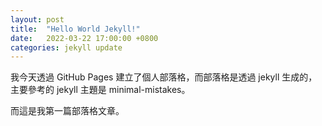 ```yaml
---
layout: post
title:  "Hello World Jekyll!"
date:   2022-03-22 17:00:00 +0800
categories: jekyll update
---
```

我今天透過 GitHub Pages 建立了個人部落格，而部落格是透過 jekyll 生成的，主要參考的 jekyll 主題是 minimal-mistakes。

而這是我第一篇部落格文章。
